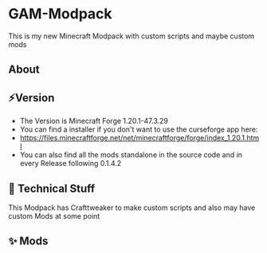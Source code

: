 # GAM-Modpack
This is my new Minecraft Modpack with custom scripts and maybe custom mods 

## About

## ⚡Version
- The Version is Minecraft Forge 1.20.1-47.3.29
- You can find a installer if you don't want to use the curseforge app here: 
- https://files.minecraftforge.net/net/minecraftforge/forge/index_1.20.1.html
- You can also find all the mods standalone in the source code and in every Release following 0.1.4.2

## 🔧 Technical Stuff
This Modpack has Crafttweaker to make custom scripts and also may have custom Mods at some point 

## ✨ Mods
